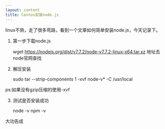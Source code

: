 ```yaml
---
layout: content
title: Centos安装node.js
---
```


linux不熟，走了很多弯路，看到一个文章如何简单安装node.js，今天记录下。

1. 第一步下载node.js

    wget https://nodejs.org/dist/v7.7.2/node-v7.7.2-linux-x64.tar.xz
    地址去node官网查找

2. 解压安装

    sudo tar --strip-components 1 -xvf node-v* -C /usr/local

ps:如果没有gzip压缩的使用-xvf

3. 测试是否安装成功

    node -v
    npm -v

大功告成
